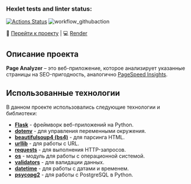 ### Hexlet tests and linter status:
[![Actions Status](https://github.com/EugeneAnisimov97/python-project-83/actions/workflows/hexlet-check.yml/badge.svg)](https://github.com/EugeneAnisimov97/python-project-83/actions)
![workflow_githubaction](https://github.com/EugeneAnisimov97/python-project-83/actions/workflows/pyci.yml/badge.svg)

🔗 [Перейти к проекту](https://python-project-83-5noi.onrender.com) | 💻 [Render](https://render.com)

## Описание проекта

**Page Analyzer** – это веб-приложение, которое анализирует указанные страницы на SEO-пригодность, аналогично [PageSpeed Insights](https://pagespeed.web.dev/). 

## Использованные технологии

В данном проекте использовались следующие технологии и библиотеки:

- [**Flask**](https://flask.palletsprojects.com/en/3.0.x/) - фреймворк веб-приложений на Python.
- [**dotenv**](https://pypi.org/project/python-dotenv/) - для управления переменными окружения.
- [**beautifulsoup4 (bs4)**](https://pypi.org/project/beautifulsoup4/) - для парсинга HTML.
- [**urllib**](https://docs.python.org/3/library/urllib.html) - для работы с URL.
- [**requests**](https://pypi.org/project/requests/) - для выполнения HTTP-запросов.
- [**os**](https://pythonworld.ru/moduli/modul-os.html) - модуль для работы с операционной системой.
- [**validators**](https://pypi.org/project/validators/) - для валидации данных.
- [**datetime**](https://docs.python.org/3/library/datetime.html) - для работы с датами и временем.
- [**psycopg2**](https://pypi.org/project/psycopg2/) - для работы с PostgreSQL в Python.
